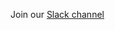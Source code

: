 Join our [Slack channel](https://join.slack.com/t/dekimasu/shared_invite/zt-k3j2l8xe-68RlwSAqIUzbpT1~WxhCSA)
